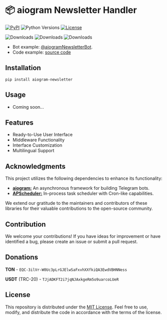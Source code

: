 # 📦 aiogram Newsletter Handler

[![PyPI](https://img.shields.io/pypi/v/aiogram-newsletter.svg?color=FFE873&labelColor=3776AB)](https://pypi.python.org/pypi/aiogram-newsletter)
![Python Versions](https://img.shields.io/badge/Python-3.8%20--%203.12-black?color=FFE873&labelColor=3776AB)
[![License](https://img.shields.io/github/license/nessshon/aiogram-newsletter)](https://github.com/nessshon/aiogram-newsletter/blob/main/LICENSE)

![Downloads](https://pepy.tech/badge/aiogram-newsletter)
![Downloads](https://pepy.tech/badge/aiogram-newsletter/month)
![Downloads](https://pepy.tech/badge/aiogram-newsletter/week)

* Bot example: [@aiogramNewsletterBot](https://t.me/aiogramNewsletterBot/).
* Code example: [source code](https://github.com/nessshon/aiogram-newsletter/tree/main/example)

## Installation

```bach
pip install aiogram-newsletter
```

## Usage

* Coming soon...

## Features

* Ready-to-Use User Interface
* Middleware Functionality
* Interface Customization
* Multilingual Support

## Acknowledgments

This project utilizes the following dependencies to enhance its functionality:

- [**aiogram:**](https://pypi.org/project/aiogram/) An asynchronous framework for building Telegram bots.
- [**APScheduler:**](https://pypi.org/project/APScheduler/) In-process task scheduler with Cron-like capabilities.

We extend our gratitude to the maintainers and contributors of these libraries for their valuable contributions to the
open-source community.

## Contribution

We welcome your contributions! If you have ideas for improvement or have identified a bug, please create an issue or
submit a pull request.

## Donations

**TON** - `EQC-3ilVr-W0Uc3pLrGJElwSaFxvhXXfkiQA3EwdVBHNNess`

**USDT** (TRC-20) - `TJjADKFT2i7jqNJAxkgeRm5o9uarcoLUeR`

## License

This repository is distributed under
the [MIT License](https://github.com/nessshon/aiogram-newsletter/blob/main/LICENSE). Feel free to use, modify, and
distribute the code in accordance with the terms of the license.